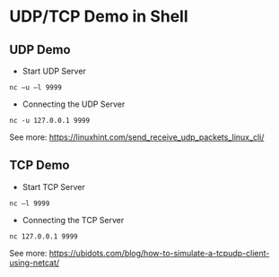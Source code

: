 # UDP/TCP Demo in Shell

## UDP Demo
- Start UDP Server

```
nc –u –l 9999
```

- Connecting the UDP Server

```
nc -u 127.0.0.1 9999
```

See more: https://linuxhint.com/send_receive_udp_packets_linux_cli/

## TCP Demo
- Start TCP Server

```
nc –l 9999
```

- Connecting the TCP Server

```
nc 127.0.0.1 9999
```

See more: https://ubidots.com/blog/how-to-simulate-a-tcpudp-client-using-netcat/

